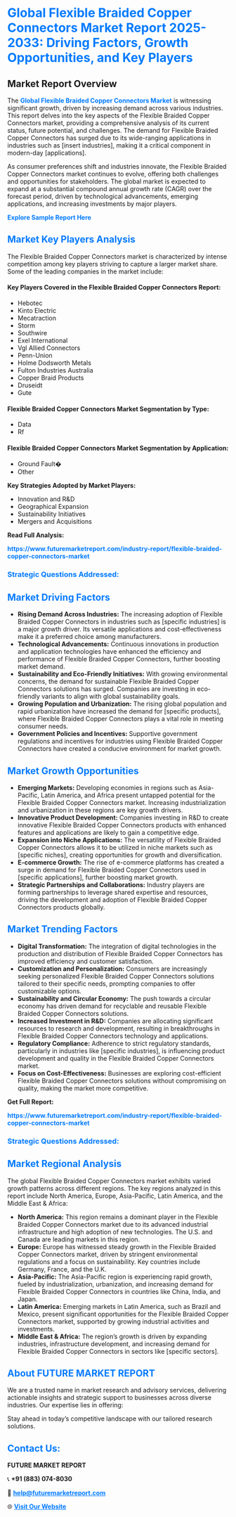 <h1 style="color: #007BFF;">Global Flexible Braided Copper Connectors Market Report 2025-2033: Driving Factors, Growth Opportunities, and Key Players</h1>

<section id="overview">
<h2>Market Report Overview</h2>
<p>The <a href="https://www.futuremarketreport.com/industry-report/flexible-braided-copper-connectors-market" style="color: #007BFF; text-decoration: none;"><strong>Global Flexible Braided Copper Connectors Market</strong></a> is witnessing significant growth, driven by increasing demand across various industries. This report delves into the key aspects of the Flexible Braided Copper Connectors market, providing a comprehensive analysis of its current status, future potential, and challenges. The demand for Flexible Braided Copper Connectors has surged due to its wide-ranging applications in industries such as [insert industries], making it a critical component in modern-day [applications].</p>
<p>As consumer preferences shift and industries innovate, the Flexible Braided Copper Connectors market continues to evolve, offering both challenges and opportunities for stakeholders. The global market is expected to expand at a substantial compound annual growth rate (CAGR) over the forecast period, driven by technological advancements, emerging applications, and increasing investments by major players.</p>
</section>

<section id="overview">
<p><a href="https://www.futuremarketreport.com/request-sample/reportId=29570" style="color: #007BFF; text-decoration: none;"><strong>Explore Sample Report Here</strong></a></p>
</section>

<section id="key-players">
<h2 style="color: #007BFF;">Market Key Players Analysis</h2>
<p>The Flexible Braided Copper Connectors market is characterized by intense competition among key players striving to capture a larger market share. Some of the leading companies in the market include:</p>
<h4>Key Players Covered in the Flexible Braided Copper Connectors Report:</h4>
<ul><li>Hebotec</li><li>Kinto Electric</li><li>Mecatraction</li><li>Storm</li><li>Southwire</li><li>Exel International</li><li>Vgl Allied Connectors</li><li>Penn-Union</li><li>Holme Dodsworth Metals</li><li>Fulton Industries Australia</li><li>Copper Braid Products</li><li>Druseidt</li><li>Gute</li></ul>
<h4>Flexible Braided Copper Connectors Market Segmentation by Type:</h4>
<ul><li>Data</li><li>Rf</li></ul>

<h4>Flexible Braided Copper Connectors Market Segmentation by Application:</h4>
<ul><li>Ground Fault�</li><li>Other</li></ul>
<p><strong>Key Strategies Adopted by Market Players:</strong></p>
<ul>
<li>Innovation and R&D</li>
<li>Geographical Expansion</li>
<li>Sustainability Initiatives</li>
<li>Mergers and Acquisitions</li>
</ul>
</section>

<section>
<p><strong>Read Full Analysis: </strong></p><a href="https://www.futuremarketreport.com/industry-report/flexible-braided-copper-connectors-market" style="color: #007BFF; text-decoration: none;"><strong>https://www.futuremarketreport.com/industry-report/flexible-braided-copper-connectors-market</strong></a>
<h3 style="color: #007BFF;">Strategic Questions Addressed:</h3>
</section>

<section id="driving-factors">
<h2 style="color: #007BFF;">Market Driving Factors</h2>
<ul>
<li><strong>Rising Demand Across Industries:</strong> The increasing adoption of Flexible Braided Copper Connectors in industries such as [specific industries] is a major growth driver. Its versatile applications and cost-effectiveness make it a preferred choice among manufacturers.</li>
<li><strong>Technological Advancements:</strong> Continuous innovations in production and application technologies have enhanced the efficiency and performance of Flexible Braided Copper Connectors, further boosting market demand.</li>
<li><strong>Sustainability and Eco-Friendly Initiatives:</strong> With growing environmental concerns, the demand for sustainable Flexible Braided Copper Connectors solutions has surged. Companies are investing in eco-friendly variants to align with global sustainability goals.</li>
<li><strong>Growing Population and Urbanization:</strong> The rising global population and rapid urbanization have increased the demand for [specific products], where Flexible Braided Copper Connectors plays a vital role in meeting consumer needs.</li>
<li><strong>Government Policies and Incentives:</strong> Supportive government regulations and incentives for industries using Flexible Braided Copper Connectors have created a conducive environment for market growth.</li>
</ul>
</section>

<section id="growth-opportunities">
<h2 style="color: #007BFF;">Market Growth Opportunities</h2>
<ul>
<li><strong>Emerging Markets:</strong> Developing economies in regions such as Asia-Pacific, Latin America, and Africa present untapped potential for the Flexible Braided Copper Connectors market. Increasing industrialization and urbanization in these regions are key growth drivers.</li>
<li><strong>Innovative Product Development:</strong> Companies investing in R&D to create innovative Flexible Braided Copper Connectors products with enhanced features and applications are likely to gain a competitive edge.</li>
<li><strong>Expansion into Niche Applications:</strong> The versatility of Flexible Braided Copper Connectors allows it to be utilized in niche markets such as [specific niches], creating opportunities for growth and diversification.</li>
<li><strong>E-commerce Growth:</strong> The rise of e-commerce platforms has created a surge in demand for Flexible Braided Copper Connectors used in [specific applications], further boosting market growth.</li>
<li><strong>Strategic Partnerships and Collaborations:</strong> Industry players are forming partnerships to leverage shared expertise and resources, driving the development and adoption of Flexible Braided Copper Connectors products globally.</li>
</ul>
</section>

<section id="trending-factors">
<h2 style="color: #007BFF;">Market Trending Factors</h2>
<ul>
<li><strong>Digital Transformation:</strong> The integration of digital technologies in the production and distribution of Flexible Braided Copper Connectors has improved efficiency and customer satisfaction.</li>
<li><strong>Customization and Personalization:</strong> Consumers are increasingly seeking personalized Flexible Braided Copper Connectors solutions tailored to their specific needs, prompting companies to offer customizable options.</li>
<li><strong>Sustainability and Circular Economy:</strong> The push towards a circular economy has driven demand for recyclable and reusable Flexible Braided Copper Connectors solutions.</li>
<li><strong>Increased Investment in R&D:</strong> Companies are allocating significant resources to research and development, resulting in breakthroughs in Flexible Braided Copper Connectors technology and applications.</li>
<li><strong>Regulatory Compliance:</strong> Adherence to strict regulatory standards, particularly in industries like [specific industries], is influencing product development and quality in the Flexible Braided Copper Connectors market.</li>
<li><strong>Focus on Cost-Effectiveness:</strong> Businesses are exploring cost-efficient Flexible Braided Copper Connectors solutions without compromising on quality, making the market more competitive.</li>
</ul>
</section>

<section>
<p><strong>Get Full Report: </strong></p><a href="https://www.futuremarketreport.com/industry-report/flexible-braided-copper-connectors-market" style="color: #007BFF; text-decoration: none;"><strong>https://www.futuremarketreport.com/industry-report/flexible-braided-copper-connectors-market</strong></a>
<h3 style="color: #007BFF;">Strategic Questions Addressed:</h3>
</section>


<section id="regional-analysis">
<h2 style="color: #007BFF;">Market Regional Analysis</h2>
<p>The global Flexible Braided Copper Connectors market exhibits varied growth patterns across different regions. The key regions analyzed in this report include North America, Europe, Asia-Pacific, Latin America, and the Middle East & Africa:</p>
<ul>
<li><strong>North America:</strong> This region remains a dominant player in the Flexible Braided Copper Connectors market due to its advanced industrial infrastructure and high adoption of new technologies. The U.S. and Canada are leading markets in this region.</li>
<li><strong>Europe:</strong> Europe has witnessed steady growth in the Flexible Braided Copper Connectors market, driven by stringent environmental regulations and a focus on sustainability. Key countries include Germany, France, and the U.K.</li>
<li><strong>Asia-Pacific:</strong> The Asia-Pacific region is experiencing rapid growth, fueled by industrialization, urbanization, and increasing demand for Flexible Braided Copper Connectors in countries like China, India, and Japan.</li>
<li><strong>Latin America:</strong> Emerging markets in Latin America, such as Brazil and Mexico, present significant opportunities for the Flexible Braided Copper Connectors market, supported by growing industrial activities and investments.</li>
<li><strong>Middle East & Africa:</strong> The region’s growth is driven by expanding industries, infrastructure development, and increasing demand for Flexible Braided Copper Connectors in sectors like [specific sectors].</li>
</ul>
</section>

<footer>
<h2 style="color: #007BFF;">About FUTURE MARKET REPORT</h2>
<p>We are a trusted name in market research and advisory services, delivering actionable insights and strategic support to businesses across diverse industries. Our expertise lies in offering:</p>

<p>Stay ahead in today’s competitive landscape with our tailored research solutions.</p>

<h2 style="color: #007BFF;">Contact Us:</h2>
<p><strong>FUTURE MARKET REPORT</strong></p>
<p>📞 <strong>+91 (883) 074-8030</strong></p>
<p>📧 <strong><a href="mailto:help@futuremarketreport.com" style="color: #007BFF;">help@futuremarketreport.com</a></strong></p>
<p>🌐 <strong><a href="https://www.futuremarketreport.com/" style="color: #007BFF;">Visit Our Website</a></strong></p>
</footer>